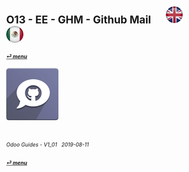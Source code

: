 # O13 - EE - GHM - Github Mail &nbsp;&nbsp;&nbsp;&nbsp; [![en-uk](/doc/img/flg/en-uk-flg-btn-sml.png)](/en-uk/o13/ee/ghm/en-uk-o13-ee-ghm-guides.md) [ ![es-mx](/doc/img/flg/es-mx-flg-btn-sml.png)](/es-mx/o13/ee/ghm/es-mx-o13-ee-ghm-guides.md)
#### [_&#x23CE; menu_](/en-uk/o13/ee/en-uk-o13-ee-guides-menu.md "Back to EE menu")  
### ![ghm](/doc/img/app/big/ghm.png)
[ⱽ¹²³⁴⁵⁶⁷⁸⁹⁰⁻]: # (ⱽ¹²³⁴⁵⁶⁷⁸⁹⁰⁻)

<br>

###### Odoo Guides - V1_01 &nbsp; 2019-08-11  
**[_&#x23CE; menu_](/en-uk/o13/ee/en-uk-o13-ee-guides-menu.md)**  

